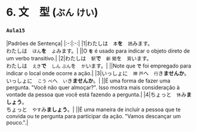 # 6. 文　型 (`ぶん` `けい`)

### `Aula15`

|Padrões de Sentença|
|:-:|:-:|
|1|わたしは　`本`**を**　`読`みます。<br>わたしは　`ほん`**を**　`よ`みます。|
||O **`を`** é usado para indicar o objeto direto de um verbo transitivo.|
|2|わたしは　`駅`**で**　`新` `聞`を　`買`います。<br>わたしは　`えき`**で**　`しん` `ぶん`を　`か`います。|
||Note que **`で`** foi empregado para indicar o local onde ocorre a ação.|
|3|いっしょに　`神` `戸`へ　`行`き**ませんか**。<br>いっしょに　`こう` `べ`へ　`い`き**ませんか**。|
||É uma forma de fazer uma pergunta. "Você não quer almoçar?". Isso mostra mais consideração à vontade da pessoa que você está fazendo a pergunta.|
|4|ちょっと　`休`み**ましょう**。<br>ちょっと　`やす`み**ましょう**。|
||É uma maneira de incluir a pessoa que te convida ou te pergunta para participar da ação. "Vamos descançar um pouco.".|
